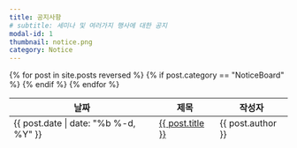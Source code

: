 ```yaml
---
title: 공지사항
# subtitle: 세미나 및 여러가지 행사에 대한 공지
modal-id: 1
thumbnail: notice.png
category: Notice
---
```


<div>
  <table class="mytable" width="700" height="80">
      <thead>
        <tr>
          <th style="text-align:center">날짜</th>
          <th style="text-align:center">제목</th>
          <th style="text-align:center">작성자</th>
        </tr>
      </thead>
      <tbody>
  {% for post in site.posts reversed %}
    {% if post.category == "NoticeBoard" %}
      <tr>
        <td>{{ post.date | date: "%b %-d, %Y" }}</td>
        <td><a href="{{ post.url | prepend: site.baseurl }}" target="_blank">{{ post.title }}</a></td>
        <td>{{ post.author }}</td>
      </tr>
    {% endif %}
  {% endfor %}
    </tbody>
  </table>
</div>